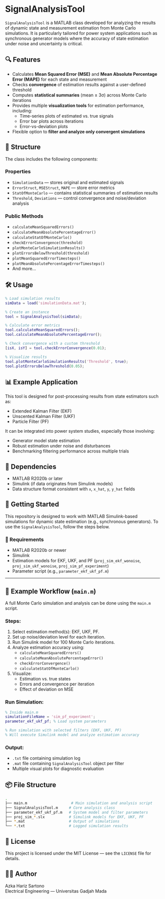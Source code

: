 # SignalAnalysisTool

`SignalAnalysisTool` is a MATLAB class developed for analyzing the results of dynamic state and measurement estimation from Monte Carlo simulations. It is particularly tailored for power system applications such as synchronous generator models where the accuracy of state estimation under noise and uncertainty is critical.

## 🔍 Features

- Calculates **Mean Squared Error (MSE)** and **Mean Absolute Percentage Error (MAPE)** for each state and measurement
- Checks **convergence** of estimation results against a user-defined threshold
- Computes **statistical summaries** (mean ± 3σ) across Monte Carlo iterations
- Provides multiple **visualization tools** for estimation performance, including:
  - Time-series plots of estimated vs. true signals
  - Error bar plots across iterations
  - Error-vs-deviation plots
- Flexible option to **filter and analyze only convergent simulations**

## 📂 Structure

The class includes the following components:

### Properties

- `SimulationData` — stores original and estimated signals
- `ErrorStruct`, `MSEStruct`, `MAPE` — store error metrics
- `StatOfMonteCarlo` — contains statistical summaries of estimation results
- `Threshold`, `Deviations` — control convergence and noise/deviation analysis

### Public Methods

- `calculateMeanSquaredErrors()`
- `calculateMeanAbsolutePercentageError()`
- `calculateStatOfMonteCarlo()`
- `checkErrorConvergence(threshold)`
- `plotMonteCarloSimulationResults()`
- `plotErrorsBelowThreshold(threshold)`
- `plotMeanSquaredErrorTimesteps()`
- `plotMeanAbsolutePercentageErrorTimesteps()`
- And more...

## 🛠️ Usage

```matlab
% Load simulation results
simData = load('simulationData.mat');

% Create an instance
tool = SignalAnalysisTool(simData);

% Calculate error metrics
tool.calculateMeanSquaredErrors();
tool.calculateMeanAbsolutePercentageError();

% Check convergence with a custom threshold
[isX, isY] = tool.checkErrorConvergence(0.01);

% Visualize results
tool.plotMonteCarloSimulationResults('Threshold', true);
tool.plotErrorsBelowThreshold(0.05);
```

## 📊 Example Application

This tool is designed for post-processing results from state estimators such as:

* Extended Kalman Filter (EKF)
* Unscented Kalman Filter (UKF)
* Particle Filter (PF)

It can be integrated into power system studies, especially those involving:

* Generator model state estimation
* Robust estimation under noise and disturbances
* Benchmarking filtering performance across multiple trials

## 📎 Dependencies

* MATLAB R2020b or later
* Simulink (if data originates from Simulink models)
* Data structure format consistent with `x`, `x_hat`, `y`, `y_hat` fields

## 🚀 Getting Started

This repository is designed to work with MATLAB Simulink-based simulations for dynamic state estimation (e.g., synchronous generators). To use the `SignalAnalysisTool`, follow the steps below.

### 🔧 Requirements

- MATLAB R2020b or newer
- Simulink
- Estimation models for EKF, UKF, and PF (`proj_sim_ekf_wonoise`, `proj_sim_ukf_wonoise`, `proj_sim_pf_experiment`)
- Parameter script (e.g., `parameter_ekf_ukf_pf.m`)

---

## 🧪 Example Workflow (`main.m`)

A full Monte Carlo simulation and analysis can be done using the `main.m` script.

### Steps:
1. Select estimation method(s): EKF, UKF, PF.
2. Set up noise/deviation level for each iteration.
3. Run Simulink model for 100 Monte Carlo iterations.
4. Analyze estimation accuracy using:
   - `calculateMeanSquaredErrors()`
   - `calculateMeanAbsolutePercentageError()`
   - `checkErrorConvergence()`
   - `calculateStatOfMonteCarlo()`
5. Visualize:
   - Estimation vs. true states
   - Errors and convergence per iteration
   - Effect of deviation on MSE

### Run Simulation:

```matlab
% Inside main.m
simulationFileName = 'sim_pf_experiment';
parameter_ekf_ukf_pf; % Load system parameters

% Run simulation with selected filters (EKF, UKF, PF)
% Will execute Simulink model and analyze estimation accuracy
```
### Output:

* `.txt` file containing simulation log
* `.mat` file containing `SignalAnalysisTool` object per filter
* Multiple visual plots for diagnostic evaluation

## 📦 File Structure

```bash
.
├── main.m                    # Main simulation and analysis script
├── SignalAnalysisTool.m     # Core analysis class
├── parameter_ekf_ukf_pf.m   # System model and filter parameters
├── proj_sim_*.slx           # Simulink models for EKF, UKF, PF
├── *.mat                    # Output of simulations
└── *.txt                    # Logged simulation results
```

## 📘 License

This project is licensed under the MIT License — see the `LICENSE` file for details.

## 👨‍💻 Author

Azka Hariz Sartono<br>
Electrical Engineering — Universitas Gadjah Mada<br>
